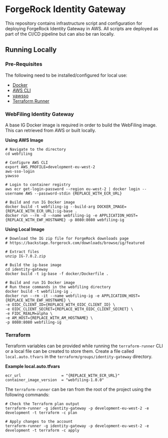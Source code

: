 # ForgeRock Identity Gateway

This repository contains infrastructure script and configuration for deploying ForgeRock Identity Gateway in AWS. All scripts are deployed as part of the CI/CD pipeline but can also be ran locally.

## Running Locally

### Pre-Requisites

The following need to be installed/configured for local use:

- [Docker](https://www.docker.com/products/docker-desktop)
- [AWS CLI](https://aws.amazon.com/cli/)
- [yawsso](https://pypi.org/project/yawsso/)
- [Terraform Runner](https://companieshouse.atlassian.net/wiki/spaces/DEVOPS/pages/1694236886/Terraform-runner)

### WebFiling Identity Gateway

A base IG Docker image is required in order to build the WebFiling image. This can retrieved from AWS or built locally.

**Using AWS Image**
```
# Navigate to the directory
cd webfiling

# Configure AWS CLI
export AWS_PROFILE=development-eu-west-2
aws-sso-login
yawsso

# Login to container registry
aws ecr get-login-password --region eu-west-2 | docker login --username AWS --password-stdin {REPLACE_WITH_ECR_URL}

# Build and run IG Docker image
docker build -t webfiling-ig --build-arg DOCKER_IMAGE={REPLACE_WITH_ECR_URL}:ig-base .
docker run --rm -d --name webfiling-ig -e APPLICATION_HOST={REPLACE_WITH_EWF_HOSTNAME} -p 8080:8080 webfiling-ig
```

**Using Local Image**
```
# Download the IG zip file for ForgeRock downloads page
# https://backstage.forgerock.com/downloads/browse/ig/featured

# Extract files
unzip IG-7.0.2.zip

# Build the ig-base image
cd identity-gateway
docker build -t ig-base -f docker/Dockerfile .

# Build and run IG Docker image
# Run these commands in the webfiling directory
docker build -t webfiling-ig .
docker run --rm -it --name webfiling-ig -e APPLICATION_HOST={REPLACE_WITH_EWF_HOSTNAME} \
-e OIDC_CLIENT_ID={REPLACE_WITH_OIDC_CLIENT_ID} \
-e OIDC_CLIENT_SECRET={REPLACE_WITH_OIDC_CLIENT_SECRET} \
-e FIDC_REALM=alpha \
-e AM_HOST={REPLACE_WITH_AM_HOSTNAME} \
-p 8080:8080 webfiling-ig
```

### Terraform

Terraform variables can be provided while running the `terraform-runner` CLI or a local file can be created to store them. Create a file called `local.auto.tfvars` in the `terraform/groups/identity-gateway` directory.

**Example local.auto.tfvars**
```
ecr_url                  = "{REPLACE_WITH_ECR_URL}"
container_image_version  = "webfiling-1.0.0"
```

The `terraform-runner` can be ran from the root of the project using the following commands:
```
# Check the Terraform plan output
terraform-runner -g identity-gateway -p development-eu-west-2 -e development -t terraform -c plan

# Apply changes to the account
terraform-runner -g identity-gateway -p development-eu-west-2 -e development -t terraform -c apply
```